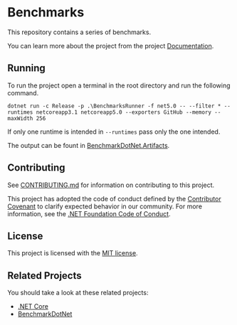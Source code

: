 # Benchmarks

This repository contains a series of benchmarks.

You can learn more about the project from the project [Documentation](Documentation).

## Running

To run the project open a terminal in the root directory and run the following command.

`dotnet run -c Release -p .\BenchmarksRunner -f net5.0 -- --filter * --runtimes netcoreapp3.1 netcoreapp5.0 --exporters GitHub --memory --maxWidth 256`

If only one runtime is intended in `--runtimes` pass only the one intended.

The output can be fount in [BenchmarkDotNet.Artifacts](BenchmarkDotNet.Artifacts/results).

## Contributing

See [CONTRIBUTING.md](CONTRIBUTING.md) for information on contributing to this project.

This project has adopted the code of conduct defined by the [Contributor Covenant](http://contributor-covenant.org/) 
to clarify expected behavior in our community. For more information, see the [.NET Foundation Code of Conduct](http://www.dotnetfoundation.org/code-of-conduct).

## License

This project is licensed with the [MIT license](LICENSE).

## Related Projects

You should take a look at these related projects:

- [.NET Core](https://github.com/dotnet/core)
- [BenchmarkDotNet](https://benchmarkdotnet.org/)